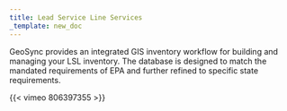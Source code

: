 ```yaml
---
title: Lead Service Line Services
_template: new_doc
---
```



GeoSync provides an integrated GIS inventory workflow for building and managing your LSL inventory.  The database is designed to match the mandated requirements of EPA and further refined to specific state requirements.

{{< vimeo 806397355 >}}
